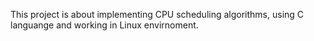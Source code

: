 This project is about implementing CPU scheduling algorithms, using C languange and working in Linux envirnoment.

